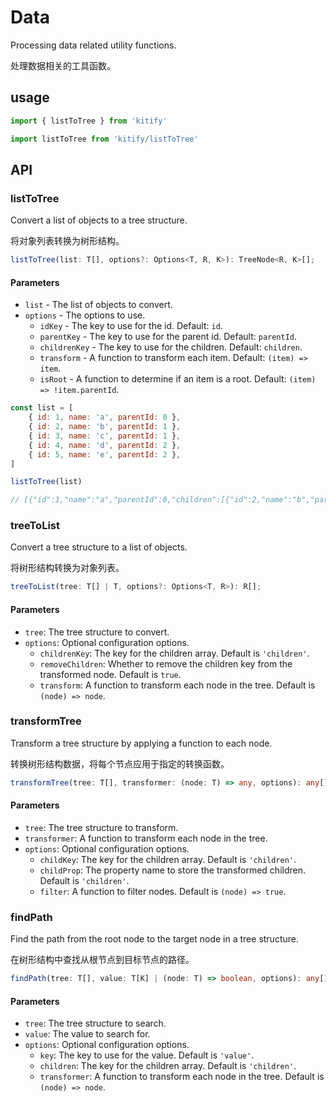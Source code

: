 # Data

Processing data related utility functions.

处理数据相关的工具函数。

## usage

```ts
import { listToTree } from 'kitify'

import listToTree from 'kitify/listToTree'
```

## API

### listToTree

Convert a list of objects to a tree structure.

将对象列表转换为树形结构。

```ts
listToTree(list: T[], options?: Options<T, R, K>): TreeNode<R, K>[];
```

#### Parameters

- `list` - The list of objects to convert.
- `options` - The options to use.
  - `idKey` - The key to use for the id. Default: `id`.
  - `parentKey` - The key to use for the parent id. Default: `parentId`.
  - `childrenKey` - The key to use for the children. Default: `children`.
  - `transform` - A function to transform each item. Default: `(item) => item`.
  - `isRoot` - A function to determine if an item is a root. Default: `(item) => !item.parentId`.

```js
const list = [
	{ id: 1, name: 'a', parentId: 0 },
	{ id: 2, name: 'b', parentId: 1 },
	{ id: 3, name: 'c', parentId: 1 },
	{ id: 4, name: 'd', parentId: 2 },
	{ id: 5, name: 'e', parentId: 2 },
]

listToTree(list)

// [{"id":1,"name":"a","parentId":0,"children":[{"id":2,"name":"b","parentId":1,"children":[{"id":4,"name":"d","parentId":2,"children":[]},{"id":5,"name":"e","parentId":2,"children":[]}]},{"id":3,"name":"c","parentId":1,"children":[]}]}]
```

### treeToList

Convert a tree structure to a list of objects.

将树形结构转换为对象列表。

```ts
treeToList(tree: T[] | T, options?: Options<T, R>): R[];
```

#### Parameters

- `tree`: The tree structure to convert.
- `options`: Optional configuration options.
  - `childrenKey`: The key for the children array. Default is `'children'`.
  - `removeChildren`: Whether to remove the children key from the transformed node. Default is `true`.
  - `transform`: A function to transform each node in the tree. Default is `(node) => node`.

### transformTree

Transform a tree structure by applying a function to each node.

转换树形结构数据，将每个节点应用于指定的转换函数。

```ts
transformTree(tree: T[], transformer: (node: T) => any, options): any[]
```

#### Parameters

- `tree`: The tree structure to transform.
- `transformer`: A function to transform each node in the tree.
- `options`: Optional configuration options.
  - `childKey`: The key for the children array. Default is `'children'`.
  - `childProp`: The property name to store the transformed children. Default is `'children'`.
  - `filter`: A function to filter nodes. Default is `(node) => true`.

### findPath

Find the path from the root node to the target node in a tree structure.

在树形结构中查找从根节点到目标节点的路径。

```ts
findPath(tree: T[], value: T[K] | (node: T) => boolean, options): any[];
```

#### Parameters

- `tree`: The tree structure to search.
- `value`: The value to search for.
- `options`: Optional configuration options.
  - `key`: The key to use for the value. Default is `'value'`.
  - `children`: The key for the children array. Default is `'children'`.
  - `transformer`: A function to transform each node in the tree. Default is `(node) => node`.
